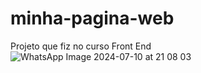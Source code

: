 # minha-pagina-web
Projeto que fiz no curso Front End
![WhatsApp Image 2024-07-10 at 21 08 03](https://github.com/LabDevOps09/minha-pagina-web/assets/166772912/ea4bab93-049b-4efc-b339-bac688bff3ac)
